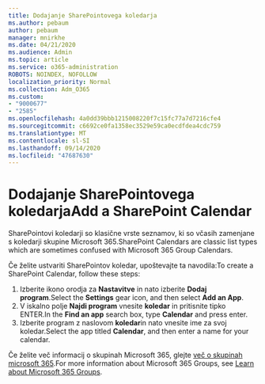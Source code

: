 ```yaml
---
title: Dodajanje SharePointovega koledarja
ms.author: pebaum
author: pebaum
manager: mnirkhe
ms.date: 04/21/2020
ms.audience: Admin
ms.topic: article
ms.service: o365-administration
ROBOTS: NOINDEX, NOFOLLOW
localization_priority: Normal
ms.collection: Adm_O365
ms.custom:
- "9000677"
- "2585"
ms.openlocfilehash: 4a0dd39bbb1215008220f7c15fc77a7d7216cfe4
ms.sourcegitcommit: c6692ce0fa1358ec3529e59ca0ecdfdea4cdc759
ms.translationtype: MT
ms.contentlocale: sl-SI
ms.lasthandoff: 09/14/2020
ms.locfileid: "47687630"
---
```

# <a name="add-a-sharepoint-calendar"></a><span data-ttu-id="cff3b-102">Dodajanje SharePointovega koledarja</span><span class="sxs-lookup"><span data-stu-id="cff3b-102">Add a SharePoint Calendar</span></span>

<span data-ttu-id="cff3b-103">SharePointovi koledarji so klasične vrste seznamov, ki so včasih zamenjane s koledarji skupine Microsoft 365.</span><span class="sxs-lookup"><span data-stu-id="cff3b-103">SharePoint Calendars are classic list types which are sometimes confused with Microsoft 365 Group Calendars.</span></span>
 
<span data-ttu-id="cff3b-104">Če želite ustvariti SharePointov koledar, upoštevajte ta navodila:</span><span class="sxs-lookup"><span data-stu-id="cff3b-104">To create a SharePoint Calendar, follow these steps:</span></span>
 
1.  <span data-ttu-id="cff3b-105">Izberite ikono orodja za **Nastavitve** in nato izberite **Dodaj program**.</span><span class="sxs-lookup"><span data-stu-id="cff3b-105">Select the **Settings** gear icon, and then select **Add an App**.</span></span>
2.  <span data-ttu-id="cff3b-106">V iskalno polje **Najdi program** vnesite **koledar** in pritisnite tipko ENTER.</span><span class="sxs-lookup"><span data-stu-id="cff3b-106">In the **Find an app** search box, type **Calendar** and press enter.</span></span>
3.  <span data-ttu-id="cff3b-107">Izberite program z naslovom **koledar**in nato vnesite ime za svoj koledar.</span><span class="sxs-lookup"><span data-stu-id="cff3b-107">Select the app titled **Calendar**, and then enter a name for your calendar.</span></span>

<span data-ttu-id="cff3b-108">Če želite več informacij o skupinah Microsoft 365, glejte [več o skupinah microsoft 365](https://support.office.com/article/Learn-about-Office-365-groups-b565caa1-5c40-40ef-9915-60fdb2d97fa2).</span><span class="sxs-lookup"><span data-stu-id="cff3b-108">For more information about Microsoft 365 Groups, see [Learn about Microsoft 365 Groups](https://support.office.com/article/Learn-about-Office-365-groups-b565caa1-5c40-40ef-9915-60fdb2d97fa2).</span></span>

